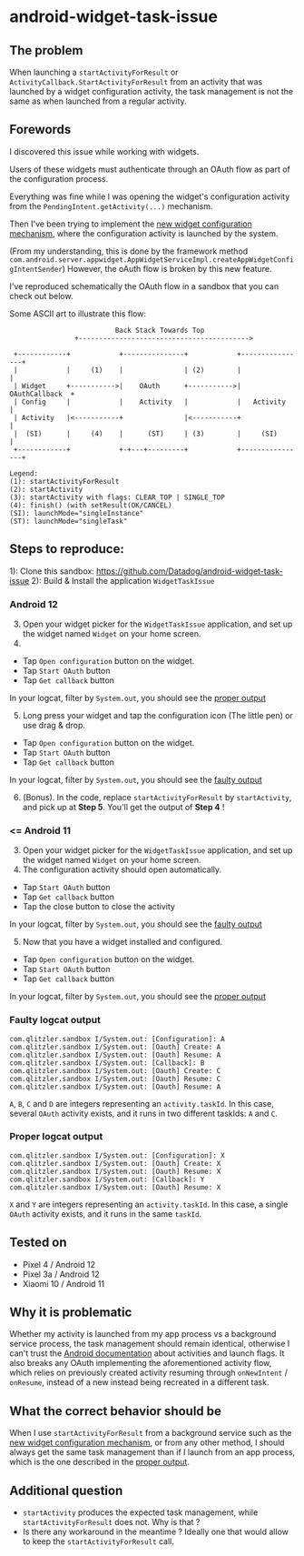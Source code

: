 # android-widget-task-issue

## The problem

When launching a `startActivityForResult` or `ActivityCallback.StartActivityForResult` from an activity that was launched by a widget configuration activity, the task management is not the same as when launched from a regular activity.

## Forewords

I discovered this issue while working with widgets.

Users of these widgets must authenticate through an OAuth flow as part of the configuration process.

Everything was fine while I was opening the widget's configuration activity from the `PendingIntent.getActivity(...)` mechanism.

Then I've been trying to implement the [new widget configuration mechanism](https://developer.android.com/guide/topics/appwidgets/configuration), where the configuration activity is launched by the system.

(From my understanding, this is done by the framework method `com.android.server.appwidget.AppWidgetServiceImpl.createAppWidgetConfigIntentSender`)
However, the oAuth flow is broken by this new feature.

I've reproduced schematically the OAuth flow in a sandbox that you can check out below.

Some ASCII art to illustrate this flow:

```
                          Back Stack Towards Top
                +------------------------------------------>

 +------------+            +---------------+            +----------------+     
 |            |     (1)    |               | (2)        |                | 
 | Widget     +----------->|    OAuth      +----------->| OAuthCallback  +
 | Config     |            |    Activity   |            |   Activity     |
 | Activity   |<-----------+               |<-----------+                |
 |  (SI)      |     (4)    |      (ST)     | (3)        |     (SI)       | 
 +------------+            +-+---+---------+            +----------------+

Legend:
(1): startActivityForResult
(2): startActivity
(3): startActivity with flags: CLEAR_TOP | SINGLE_TOP
(4): finish() (with setResult(OK/CANCEL)
(SI): launchMode="singleInstance"
(ST): launchMode="singleTask"
```

## Steps to reproduce:

1): Clone this sandbox: https://github.com/Datadog/android-widget-task-issue
2): Build & Install the application `WidgetTaskIssue`

### Android 12

3) Open your widget picker for the `WidgetTaskIssue` application, and set up the widget named `Widget` on your home screen.
4) 
  - Tap `Open configuration` button on the widget.
  - Tap `Start OAuth` button
  - Tap `Get callback` button

In your logcat, filter by `System.out`, you should see the [proper output](#proper-logcat-output)

5) Long press your widget and tap the configuration icon (The little pen) or use drag & drop.
  - Tap `Open configuration` button on the widget.
  - Tap `Start OAuth` button
  - Tap `Get callback` button
  
In your logcat, filter by `System.out`, you should see the [faulty output](#faulty-logcat-output)

6) (Bonus). In the code, replace `startActivityForResult` by `startActivity`, and pick up at **Step 5**. You'll get the output of **Step 4** !

### <= Android 11

3) Open your widget picker for the `WidgetTaskIssue` application, and set up the widget named `Widget` on your home screen.
4) The configuration activity should open automatically.
  - Tap `Start OAuth` button
  - Tap `Get callback` button
  - Tap the close button to close the activity

In your logcat, filter by `System.out`, you should see the [faulty output](#faulty-logcat-output)

5) Now that you have a widget installed and configured.
  - Tap `Open configuration` button on the widget.
  - Tap `Start OAuth` button
  - Tap `Get callback` button

In your logcat, filter by `System.out`, you should see the [proper output](#proper-logcat-output)

### Faulty logcat output

```
com.qlitzler.sandbox I/System.out: [Configuration]: A
com.qlitzler.sandbox I/System.out: [Oauth] Create: A
com.qlitzler.sandbox I/System.out: [Oauth] Resume: A
com.qlitzler.sandbox I/System.out: [Callback]: B
com.qlitzler.sandbox I/System.out: [Oauth] Create: C
com.qlitzler.sandbox I/System.out: [Oauth] Resume: C
com.qlitzler.sandbox I/System.out: [Oauth] Resume: A
```

`A`, `B`, `C` and `D` are integers representing an `activity.taskId`. In this case, several `OAuth` activity exists, and it runs in two different taskIds: `A` and `C`.

### Proper logcat output

```
com.qlitzler.sandbox I/System.out: [Configuration]: X
com.qlitzler.sandbox I/System.out: [Oauth] Create: X
com.qlitzler.sandbox I/System.out: [Oauth] Resume: X
com.qlitzler.sandbox I/System.out: [Callback]: Y
com.qlitzler.sandbox I/System.out: [Oauth] Resume: X
```

`X` and `Y` are integers representing an `activity.taskId`. In this case, a single `OAuth` activity exists, and it runs in the same `taskId`.


## Tested on

- Pixel 4 / Android 12
- Pixel 3a / Android 12
- Xiaomi 10 / Android 11

## Why it is problematic

Whether my activity is launched from my app process vs a background service process, the task management should remain identical, otherwise I can't trust the [Android documentation](https://developer.android.com/guide/components/activities/tasks-and-back-stack) about activities and launch flags.
It also breaks any OAuth implementing the aforementioned activity flow, which relies on previously created activity resuming through `onNewIntent` / `onResume`, instead of a new instead being recreated in a different task.

## What the correct behavior should be

When I use `startActivityForResult` from a background service such as the [new widget configuration mechanism](https://developer.android.com/guide/topics/appwidgets/configuration),
or from any other method, I should always get the same task management than if I launch from an app process, which is the one described in the [proper output](#proper-logcat-output).

## Additional question

- `startActivity` produces the expected task management, while `startActivityForResult` does not. Why is that ?
- Is there any workaround in the meantime ? Ideally one that would allow to keep the `startActivityForResult` call.